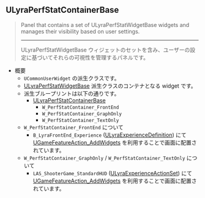 ## ULyraPerfStatContainerBase

> Panel that contains a set of ULyraPerfStatWidgetBase widgets and manages their visibility based on user settings.  
> 
> ----
> ULyraPerfStatWidgetBase ウィジェットのセットを含み、ユーザーの設定に基づいてそれらの可視性を管理するパネルです。  

* 概要
	* `UCommonUserWidget` の派生クラスです。
	* [ULyraPerfStatWidgetBase] 派生クラスのコンテナとなる widget です。
	* 派生ブループリントは以下の通りです。
		* [ULyraPerfStatContainerBase]
			* `W_PerfStatContainer_FrontEnd`
			* `W_PerfStatContainer_GraphOnly`
			* `W_PerfStatContainer_TextOnly`
	* `W_PerfStatContainer_FrontEnd` について
		* `B_LyraFrontEnd_Experience` ([ULyraExperienceDefinition]) にて [UGameFeatureAction_AddWidgets] を利用することで画面に配置されています。
	* `W_PerfStatContainer_GraphOnly` / `W_PerfStatContainer_TextOnly` について
		* `LAS_ShooterGame_StandardHUD` ([ULyraExperienceActionSet]) にて [UGameFeatureAction_AddWidgets] を利用することで画面に配置されています。



<!--- ページ内のリンク --->

<!--- 自前の画像へのリンク --->

<!--- generated --->
[ULyraExperienceActionSet]: ../../Lyra/Experience/ULyraExperienceActionSet.md#ulyraexperienceactionset
[ULyraExperienceDefinition]: ../../Lyra/Experience/ULyraExperienceDefinition.md#ulyraexperiencedefinition
[UGameFeatureAction_AddWidgets]: ../../Lyra/GameFeature/UGameFeatureAction_AddWidgets.md#ugamefeatureaction_addwidgets
[ULyraPerfStatWidgetBase]: ../../Lyra/PerformanceStats/ULyraPerfStatWidgetBase.md#ulyraperfstatwidgetbase
[ULyraPerfStatContainerBase]: ../../Lyra/Widget/ULyraPerfStatContainerBase.md#ulyraperfstatcontainerbase
